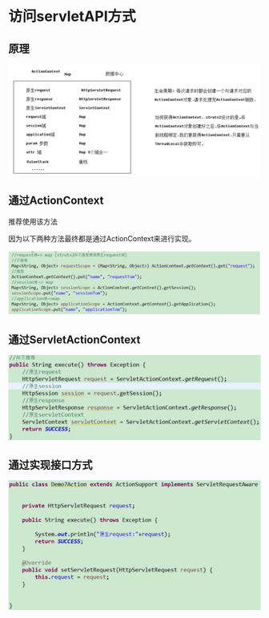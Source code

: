 # 访问servletAPI方式

## 原理

![](../../.gitbook/assets/image%20%2867%29.png)

## 通过ActionContext

推荐使用该方法

因为以下两种方法最终都是通过ActionContext来进行实现。

![](../../.gitbook/assets/image%20%2850%29.png)

## 通过ServletActionContext

![](../../.gitbook/assets/image%20%2843%29.png)

## 通过实现接口方式

![](../../.gitbook/assets/image%20%2846%29.png)

